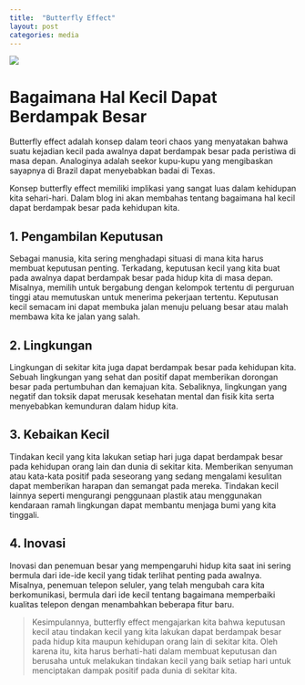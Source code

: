 ```yaml
---
title:  "Butterfly Effect"
layout: post
categories: media
---
```


![](https://miro.medium.com/v2/resize:fit:828/0*xfUvfgMMMckej12f)


# Bagaimana Hal Kecil Dapat Berdampak Besar

Butterfly effect adalah konsep dalam teori chaos yang menyatakan bahwa suatu kejadian kecil pada awalnya dapat berdampak besar pada peristiwa di masa depan. Analoginya adalah seekor kupu-kupu yang mengibaskan sayapnya di Brazil dapat menyebabkan badai di Texas.

Konsep butterfly effect memiliki implikasi yang sangat luas dalam kehidupan kita sehari-hari. Dalam blog ini akan membahas tentang bagaimana hal kecil dapat berdampak besar pada kehidupan kita.

## 1. Pengambilan Keputusan
Sebagai manusia, kita sering menghadapi situasi di mana kita harus membuat keputusan penting. Terkadang, keputusan kecil yang kita buat pada awalnya dapat berdampak besar pada hidup kita di masa depan. Misalnya, memilih untuk bergabung dengan kelompok tertentu di perguruan tinggi atau memutuskan untuk menerima pekerjaan tertentu. Keputusan kecil semacam ini dapat membuka jalan menuju peluang besar atau malah membawa kita ke jalan yang salah.

## 2. Lingkungan
Lingkungan di sekitar kita juga dapat berdampak besar pada kehidupan kita. Sebuah lingkungan yang sehat dan positif dapat memberikan dorongan besar pada pertumbuhan dan kemajuan kita. Sebaliknya, lingkungan yang negatif dan toksik dapat merusak kesehatan mental dan fisik kita serta menyebabkan kemunduran dalam hidup kita.

## 3. Kebaikan Kecil
Tindakan kecil yang kita lakukan setiap hari juga dapat berdampak besar pada kehidupan orang lain dan dunia di sekitar kita. Memberikan senyuman atau kata-kata positif pada seseorang yang sedang mengalami kesulitan dapat memberikan harapan dan semangat pada mereka. Tindakan kecil lainnya seperti mengurangi penggunaan plastik atau menggunakan kendaraan ramah lingkungan dapat membantu menjaga bumi yang kita tinggali.

## 4. Inovasi
Inovasi dan penemuan besar yang mempengaruhi hidup kita saat ini sering bermula dari ide-ide kecil yang tidak terlihat penting pada awalnya. Misalnya, penemuan telepon seluler, yang telah mengubah cara kita berkomunikasi, bermula dari ide kecil tentang bagaimana memperbaiki kualitas telepon dengan menambahkan beberapa fitur baru.

>Kesimpulannya, butterfly effect mengajarkan kita bahwa keputusan kecil atau tindakan kecil yang kita lakukan dapat berdampak besar pada hidup kita maupun kehidupan orang lain di sekitar kita. Oleh karena itu, kita harus berhati-hati dalam membuat keputusan dan berusaha untuk melakukan tindakan kecil yang baik setiap hari untuk menciptakan dampak positif pada dunia di sekitar kita.